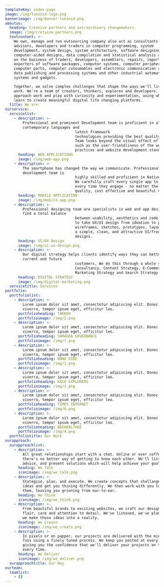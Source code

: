 ```yaml
---
templateKey: index-page
image: /img/luezoid-logo.png
bannerimage: /img/banner-luezoid.png
aboutus:
  heading: Creative partners and extraordinary changemakers.
  image: /img/cretaive-partners.png
  textcontent: >-
    We own, manage and run outsourcing company also act as consultants,
    advisors, developers and traders in computer programming, system
    development, system design, system architecture, software designing,
    computer-aided designs, data compilation and statistical analysis and carry
    on the business of traders, developers, assemblers, repairs, importers,
    exporters of software packages, computer systems, computer peripherals,
    computer parts, computer consumables and electronic communication systems,
    data publishing and processing systems and other industrial automation
    systems and gadgets.

    Together, we solve complex challenges that shape the ways we'll live and
    work. We're a team of creators, thinkers, explores and developers. We
    approach work and play with curiosity and experimentation, using what we
    learn to create meaningful digital life changing platforms.
  title: We are
ourservice:
  servicelist:
    - description: >-
        Professional and prominent Development team is proficient in all the
        contemporary languages and
                                latest framework
                                technologies providing the best quality web applications.<br>
                                Team looks beyond the visual effect of the website and takes other factors into consideration
                                such as the user-friendliness of the website, ease of maintenance and adhering to the best
                                practices and website development standards.
      heading: WEB APPLICATIONS
      image: /img/web-app.png
    - description: >-
        The smartphone has changed the way we communicate. Professional mobile
        development team is
                                highly skilled and proficient in Native as well as Hybrid application development.
                                We carefully craft every single app to give the end-user the best product experience possible,
                                every time they engage - no matter the platform, device, or channel and finally delivery high
                                quality, cost effective and beautiful mobile application.
      heading: MOBILE APPLICATION
      image: /img/mobile-app.png
    - description: >-
        Professional designing team are specialists in web and app design. They
        find a total balance
                                between usability, aesthetics and code to create a unique user experience. Team have the ability
                                to take UX/UI design from ideation to production such as user flows, journey diagrams,
                                wireframes, sketches, prototypes, layouts, UI assets, and production documents etc. and develop
                                a simple, clean, and attractive UI/front-end and reinforce brand identity through awesome
                                designs.
      heading: UI/UX Design
      image: /img/ui-ux-design.png
    - description: >-
        Our digital strategy helps clients identify ways they can better reach
        current and future
                                customers. We do this through a whole suite of options and discplines, including Digital
                                Consultancy, Content Strategy, E-Commerce Strategy. Brand Strategy, Technical Strategy,
                                Marketing Strategy and Search Strategy.
      heading: DIGITAL STRATEGY
      image: /img/digital-marketing.png
  servicetitle: Services
portfolio:
  portfoliolist:
    - description: >-
        Lorem ipsum dolor sit amet, consectetur adipiscing elit. Donec ut risus
        viverra, tempor ipsum eget, efficitur leo.
      portfolioheading: TAKKEH
      portfolioimage: /img/2.png
    - description: >-
        Lorem ipsum dolor sit amet, consectetur adipiscing elit. Donec ut risus
        viverra, tempor ipsum eget, efficitur leo.
      portfolioheading: SAMAGRA GOVERNANCE
      portfolioimage: /img/7.png
    - description: >-
        Lorem ipsum dolor sit amet, consectetur adipiscing elit. Donec ut risus
        viverra, tempor ipsum eget, efficitur leo.
      portfolioheading: BONO RIDE
      portfolioimage: /img/1.png
    - description: >-
        Lorem ipsum dolor sit amet, consectetur adipiscing elit. Donec ut risus
        viverra, tempor ipsum eget, efficitur leo.
      portfolioheading: KASO EXPLORERS
      portfolioimage: /img/3.png
    - description: >-
        Lorem ipsum dolor sit amet, consectetur adipiscing elit. Donec ut risus
        viverra, tempor ipsum eget, efficitur leo.
      portfolioheading: TIMES INTERNET
      portfolioimage: /img/6.png
    - description: >-
        Lorem ipsum dolor sit amet, consectetur adipiscing elit. Donec ut risus
        viverra, tempor ipsum eget, efficitur leo.
      portfolioheading: BEEHEALTHEE
      portfolioimage: /img/4.png
  portfoliotitle: Our Work
ourapproach:
  ourapproachlist:
    - description: >-
        All great relationships start with a chat. Online or ever coffee,
        there's no better way of getting to know each other. We'll listen, offer
        advice, and present solutions which will help achieve your goals.
      heading: We Talk
      iconimage: /img/we_talk.png
    - description: >-
        Stategise, plan, and execute. We create concepts that challange your
        ideas and get you thining differently. We then work with you to refine
        them, leaving you grinning from ear-to-ear.
      heading: We Think
      iconimage: /img/we_think.png
    - description: >-
        From beautiful brands to exciting websites, we craft our designs with
        flair, care and attention to detail. We've listened, we've planned, now
        we make those ideas into a reality.
      heading: We Create
      iconimage: /img/we_create.png
    - description: >-
        In pixels or on papper, our projects are delivered with the minimum of
        fuss using a finely tuned process. We keep you posted at every stage,
        giving you the confidence that we'll deliver your projects on time,
        every time.
      heading: We Deliver
      iconimage: /img/we_deliver.png
  ourapproachtitle: Our Way
ourteam:
  teamlist:
    - {}
---
```


